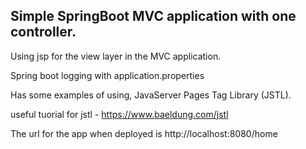 ## Simple SpringBoot MVC application with one controller.

Using jsp for the view layer in the MVC application.

Spring boot logging with application.properties

Has some examples of using, JavaServer Pages Tag Library (JSTL).

useful tuorial for jstl - https://www.baeldung.com/jstl

The url for the app when deployed is http://localhost:8080/home
